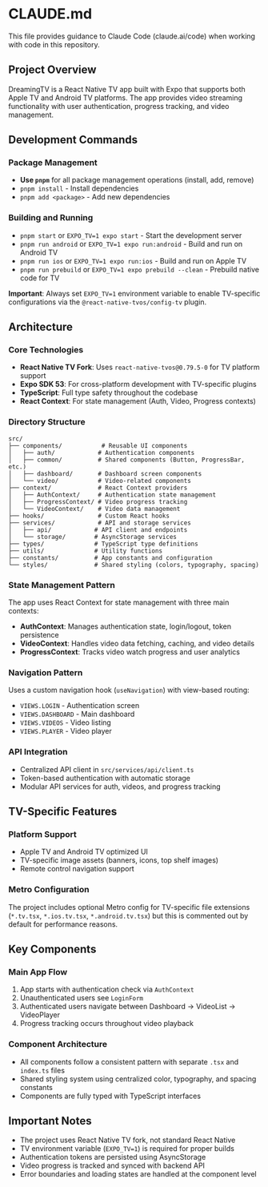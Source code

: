 # CLAUDE.md

This file provides guidance to Claude Code (claude.ai/code) when working with code in this repository.

## Project Overview

DreamingTV is a React Native TV app built with Expo that supports both Apple TV and Android TV platforms. The app provides video streaming functionality with user authentication, progress tracking, and video management.

## Development Commands

### Package Management
- **Use `pnpm`** for all package management operations (install, add, remove)
- `pnpm install` - Install dependencies
- `pnpm add <package>` - Add new dependencies

### Building and Running
- `pnpm start` or `EXPO_TV=1 expo start` - Start the development server
- `pnpm run android` or `EXPO_TV=1 expo run:android` - Build and run on Android TV
- `pnpm run ios` or `EXPO_TV=1 expo run:ios` - Build and run on Apple TV
- `pnpm run prebuild` or `EXPO_TV=1 expo prebuild --clean` - Prebuild native code for TV

**Important**: Always set `EXPO_TV=1` environment variable to enable TV-specific configurations via the `@react-native-tvos/config-tv` plugin.

## Architecture

### Core Technologies
- **React Native TV Fork**: Uses `react-native-tvos@0.79.5-0` for TV platform support
- **Expo SDK 53**: For cross-platform development with TV-specific plugins
- **TypeScript**: Full type safety throughout the codebase
- **React Context**: For state management (Auth, Video, Progress contexts)

### Directory Structure
```
src/
├── components/           # Reusable UI components
│   ├── auth/            # Authentication components
│   ├── common/          # Shared components (Button, ProgressBar, etc.)
│   ├── dashboard/       # Dashboard screen components
│   └── video/           # Video-related components
├── context/             # React Context providers
│   ├── AuthContext/     # Authentication state management
│   ├── ProgressContext/ # Video progress tracking
│   └── VideoContext/    # Video data management
├── hooks/               # Custom React hooks
├── services/            # API and storage services
│   ├── api/            # API client and endpoints
│   └── storage/        # AsyncStorage services
├── types/              # TypeScript type definitions
├── utils/              # Utility functions
├── constants/          # App constants and configuration
└── styles/             # Shared styling (colors, typography, spacing)
```

### State Management Pattern
The app uses React Context for state management with three main contexts:
- **AuthContext**: Manages authentication state, login/logout, token persistence
- **VideoContext**: Handles video data fetching, caching, and video details
- **ProgressContext**: Tracks video watch progress and user analytics

### Navigation Pattern
Uses a custom navigation hook (`useNavigation`) with view-based routing:
- `VIEWS.LOGIN` - Authentication screen
- `VIEWS.DASHBOARD` - Main dashboard
- `VIEWS.VIDEOS` - Video listing
- `VIEWS.PLAYER` - Video player

### API Integration
- Centralized API client in `src/services/api/client.ts`
- Token-based authentication with automatic storage
- Modular API services for auth, videos, and progress tracking

## TV-Specific Features

### Platform Support
- Apple TV and Android TV optimized UI
- TV-specific image assets (banners, icons, top shelf images)
- Remote control navigation support

### Metro Configuration
The project includes optional Metro config for TV-specific file extensions (`*.tv.tsx`, `*.ios.tv.tsx`, `*.android.tv.tsx`) but this is commented out by default for performance reasons.

## Key Components

### Main App Flow
1. App starts with authentication check via `AuthContext`
2. Unauthenticated users see `LoginForm`
3. Authenticated users navigate between Dashboard → VideoList → VideoPlayer
4. Progress tracking occurs throughout video playback

### Component Architecture
- All components follow a consistent pattern with separate `.tsx` and `index.ts` files
- Shared styling system using centralized color, typography, and spacing constants
- Components are fully typed with TypeScript interfaces

## Important Notes

- The project uses React Native TV fork, not standard React Native
- TV environment variable (`EXPO_TV=1`) is required for proper builds
- Authentication tokens are persisted using AsyncStorage
- Video progress is tracked and synced with backend API
- Error boundaries and loading states are handled at the component level